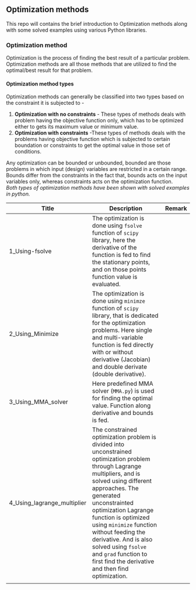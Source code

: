 ## Optimization methods

This repo will contains the brief introduction to Optimization methods along with some solved examples using various Python libraries.

### Optimization method
Optimization is the process of finding the best result of a particular problem. Optimization methods are all those methods that are utilized to find the optimal/best result for that problem.
#### Optimization method types
Optimization methods can generally be classified into two types based on the constraint it is subjected to -
1. **Optimization with no constraints** - These types of methods deals with problem having the objective function only, which has to be optimized either to gets its maximum value or minimum value.
2. **Optimization with constraints** -These types of methods deals with the problems having objective function which is subjected to certain boundation or constraints to get the optimal value in those set of conditions.

Any optimization can be bounded or unbounded, bounded are those problems in which input (design) variables are restricted in a certain range.
Bounds differ from the constraints in the fact that, bounds acts on the input variables only, whereas constraints acts on the optimization function.  
_Both types of optimization methods have been shown with solved examples in python._

| Title                       | Description                                                  | Remark |
| --------------------------- | ------------------------------------------------------------ | ------ |
| 1_Using-fsolve              | The optimization is done using `fsolve` function of  `scipy ` library, here the derivative of the function is fed to find the stationary points, and on those points function value is evaluated. |        |
| 2_Using_Minimize            | The optimization is done using `minimze` function of  `scipy ` library, that is dedicated for the optimization problems. Here single and multi-variable function is fed directly with or without  derivative (Jacobian) and double derivate (double derivative). |        |
| 3_Using_MMA_solver          | Here predefined MMA solver (`MMA.py`) is used for finding the optimal value. Function along derivative and bounds is fed. |        |
| 4_Using_lagrange_multiplier | The constrained optimization problem is divided into unconstrained optimization problem through Lagrange multipliers, and is solved using different approaches. The generated unconstrainted optimization Lagrange function is optimized using `minimize` function without feeding the derivative. And is also solved using `fsolve ` and `grad` function to first find the derivative and then find optimization. |        |
|                             |                                                              |        |

